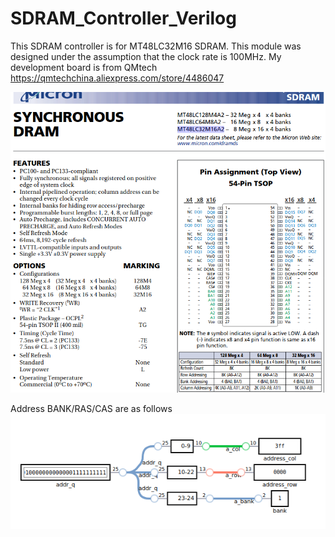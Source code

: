# SDRAM_Controller_Verilog

This SDRAM controller is for MT48LC32M16 SDRAM. This module was designed under the assumption that the clock rate is 100MHz. My development board is from QMtech
https://qmtechchina.aliexpress.com/store/4486047


![Decode Logic](https://github.com/RichardPar/SDRAM_Controller_Verilog/blob/main/RAM.png)


Address BANK/RAS/CAS are as follows
![Decode Logic](https://github.com/RichardPar/SDRAM_Controller_Verilog/blob/main/mem_layout.png)
